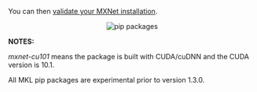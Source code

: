 You can then <a href="/get_started/validate_mxnet.html">validate your MXNet installation</a>.

<div style="text-align: center">
    <img src="{{ "/assets/img/pip-packages-1.9.1.png" | relative_url }}"
    alt="pip packages"/>
</div>

**NOTES:**

*mxnet-cu101* means the package is built with CUDA/cuDNN and the CUDA version is
10.1.

All MKL pip packages are experimental prior to version 1.3.0.
